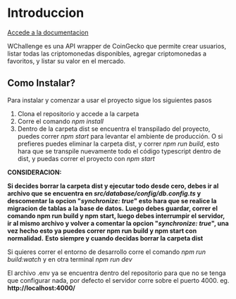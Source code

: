 # Introduccion

[Accede a la documentacion](https://wchallengedocs.netlify.app/guide/)

WChallenge es una API wrapper de CoinGecko que permite crear usuarios, listar todas las criptomonedas disponibles, agregar criptomonedas a favoritos, y listar su valor en el mercado.

## Como Instalar?

Para instalar y comenzar a usar el proyecto sigue los siguientes pasos

1. Clona el repositorio y accede a la carpeta
2. Corre el comando _npm install_
3. Dentro de la carpeta dist se encuentra el transpilado del proyecto, puedes correr _npm start_ para levantar el ambiente de producción. O si prefieres puedes eliminar la carpeta dist, y correr _npm run build_, esto hara que se transpile nuevamente todo el código typescript dentro de dist, y puedas correr el proyecto con _npm start_

**CONSIDERACION:**

**Si decides borrar la carpeta dist y ejecutar todo desde cero, debes ir al archivo que se encuentra en _src/database/config/db.config.ts_ y descomentar la opcion "_synchronize: true_" esto hara que se realice la migracion de tablas a la base de datos.**
**Luego debes guardar, correr el comando npm run build y npm start, luego debes interrumpir el servidor, ir al mismo archivo y volver a comentar la opcion "_synchronize: true_", una vez hecho esto ya puedes correr npm run build y npm start con normalidad.**
**Esto siempre y cuando decidas borrar la carpeta dist**

Si quieres correr el entorno de desarrollo corre el comando _npm run build:watch_ y en otra terminal _npm run dev_

El archivo .env ya se encuentra dentro del repositorio para que no se tenga que configurar nada, por defecto el servidor corre sobre el puerto 4000. eg. **http://localhost:4000/**
